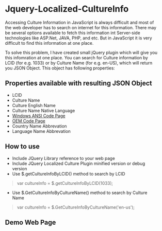 # Jquery-Localized-CultureInfo
Accessing Culture Information in JavaScript is always difficult and most of the web developer has to search on internet for this information. 
There may be several options available to fetch this information int Server-side technologies like ASP.Net, JAVA, PHP, and etc. But in JavaScript it is very difficult to find this information at one place.

To solve this problem, I have created small jQuery plugin which will give you this infomration at one place. You can search for Culture information by LCID (for e.g. 1033) or by Culture Name (for e.g. en-US), which will return you JSON Object. This object has following properties: 

## Properties available with resulting JSON Object
* LCID
* Culture Name
* Culture English Name
* Culture Name Native Language
* [Windows ANSI Code Page](http://en.wikipedia.org/wiki/Code_page#Windows_.28ANSI.29_code_pages)
* [OEM Code Page](http://en.wikipedia.org/wiki/Code_page#IBM_PC_.28OEM.29_code_pages)
* Country Name Abbrevation
* Language Name Abbrevation

## How to use
* Include JQuery Library reference to your web page
* Include JQuery Localized Culture Plugin minified version or debug version
* Use $.getCultureInfoByLCID() method to search by LCID

> var cultureInfo = $.getCultureInfoByLCID(1033);

* Use $.GetCultureInfoByCultureName() method to search by Culture Name

> var cultureInfo = $.GetCultureInfoByCultureName('en-us');

## Demo Web Page
